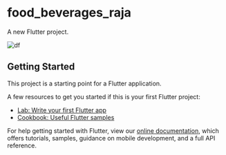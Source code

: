 # food_beverages_raja

A new Flutter project.

![df](https://user-images.githubusercontent.com/69787389/143926186-cdb349b3-fbc2-43ab-9bd7-cd8ef4541860.png)

## Getting Started

This project is a starting point for a Flutter application.

A few resources to get you started if this is your first Flutter project:

- [Lab: Write your first Flutter app](https://flutter.dev/docs/get-started/codelab)
- [Cookbook: Useful Flutter samples](https://flutter.dev/docs/cookbook)

For help getting started with Flutter, view our
[online documentation](https://flutter.dev/docs), which offers tutorials,
samples, guidance on mobile development, and a full API reference.

